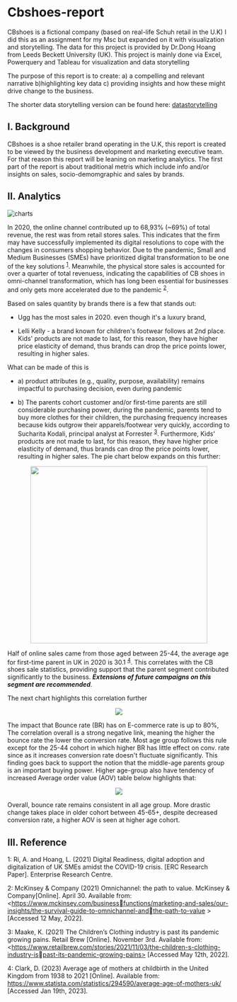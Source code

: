 # Cbshoes-report
CBshoes is a fictional company (based on real-life Schuh retail in the U.K) I did this as an assignment for my Msc but expanded on it with visualization and storytelling. The data for this project is provided by Dr.Dong Hoang from Leeds Beckett University (UK). This project is mainly done via Excel, Powerquery and Tableau for visualization and data storytelling

The purpose of this report is to create: a) a compelling and relevant narrative b)highlighting key data c) providing insights and how these might drive change to the business.

The shorter data storytelling version can be found here: [datastorytelling](https://public.tableau.com/views/cbshoes/website-session-and-users?:language=en-GB&:display_count=n&:origin=viz_share_link)

## I. Background ##
 
CBshoes is a shoe retailer brand operating in the U.K, this report is created to be viewed by the business development and marketing executive team. For that reason this report will be leaning on marketing analytics. The first part of the report is about traditional metris which include info and/or insights on sales, socio-demomgraphic and sales by brands. 

## II. Analytics ##
![charts](https://user-images.githubusercontent.com/125301325/226138639-1a4341cb-61d2-4116-9616-908d17aa9aca.png)

In 2020, the online channel contributed up to 68,93% (~69%) of total revenue, the  rest was from retail stores sales. This indicates that the firm may have successfully implemented its digital resolutions to cope with the changes in consumers shopping behavior. Due to the pandemic, Small and Medium Businesses (SMEs) have  prioritized digital transformation to be one of the key solutions <sup>[1](#myfootnote1)</sup>.
Meanwhile, the physical store sales is accounted for over a quarter of total revenuess, indicating the capabilities of CB shoes in omni-channel transformation, which has long been essential for businesses and only gets more accelerated due to the pandemic <sup>[2](#myfootnote2)</sup>.

Based on sales quantity by brands there is a few that stands out:
- Ugg has the most sales in 2020. even though it's  a luxury brand, 
* Lelli Kelly - a brand known for  children's footwear follows at 2nd place. Kids' products are not made to last, for this reason, they have higher price elasticity 
of demand, thus brands can drop the price points lower, resulting in higher sales. 

What can be made of this is 

- a) product attributes (e.g., quality, purpose, availability) remains impactful to purchasing decision, even during pandemic
* b) The parents cohort customer and/or first-time parents are still considerable purchasing power, during the pandemic, parents tend to 
buy more clothes for their children, the purchasing frequency increases because kids outgrow their apparels/footwear very quickly, according to Sucharita Kodali, principal analyst at Forrester <sup>[3](#myfootnote3)</sup>. Furthermore, Kids' products are not made to last, for this reason, they have higher price elasticity of demand, thus brands can drop the price points lower, resulting in higher sales. The pie chart below expands on this further:

<p align="center">
  <img src="https://user-images.githubusercontent.com/125301325/226142300-19f7da3a-6e8b-4249-bd75-e9248a9e496e.png" width="400">
</p>

Half of online sales came from those aged between 25-44, the average age for first-time parent in  UK in 2020 is 30.1 <sup>[4](#myfootnote4)</sup>. This correlates with the CB shoes sale statistics, providing support that the parent segment contributed significantly to the business. **_Extensions of future campaigns on this segment are recommended_**.

The next chart highlights this correlation further

<p align="center">
  <img src="https://user-images.githubusercontent.com/125301325/226141761-f2e7bed4-4557-4527-a58d-9b378e3cdb54.png">
</p>

The impact that Bounce rate (BR) has on E-commerce rate is up to 80%, The correlation overall is a strong negative link, meaning the higher the bounce rate the lower the conversion rate. Most age group follows this rule except for the 25-44 cohort in which higher BR has little effect on conv. rate since as it increases conversion rate doesn't fluctuate significantly. This finding goes back to support the notion that the middle-age parents group is an important buying power. Higher age-group also have tendency of increased Average order value (AOV) table below highlights that: 

<p align="center">
  <img src="https://user-images.githubusercontent.com/125301325/226170987-55a46d2e-9bb8-4ec2-b17a-a137f37812ac.png">
</p>

Overall, bounce rate remains consistent in all age group. More drastic change takes place in older cohort between 45-65+, despite decreased conversion rate, a higher AOV is seen at higher age cohort. 

## III. Reference ##

<a name="myfootnote1">1</a>: Ri, A. and Hoang, L. (2021) Digital Readiness, digital adoption and digitalization of UK SMEs amidst the COVID-19 crisis. [ERC Research Paper]. Enterprise Research Centre. 

<a name="myfootnote2">2</a>: McKinsey & Company (2021) Omnichannel: the path to value. McKinsey & Company[Online]. April 30. Available from: <https://www.mckinsey.com/businessfunctions/marketing-and-sales/our-insights/the-survival-guide-to-omnichannel-andthe-path-to-value >[Accessed 12 May, 2022].

<a name="myfootnote3">3</a>: Maake, K. (2021) The Children’s Clothing industry is past its pandemic growing 
pains. Retail Brew [Online]. November 3rd. Available from: <https://www.retailbrew.com/stories/2021/11/03/the-children-s-clothing-industry-ispast-its-pandemic-growing-pains> [Accessed May 12th, 2022].

<a name="myfootnote4">4</a>: Clark, D. (2023) Average age of mothers at childbirth in the United Kingdom from 1938 to 2021 [Online]. Available from: <https://www.statista.com/statistics/294590/average-age-of-mothers-uk/> [Accessed Jan 19th, 2023].
